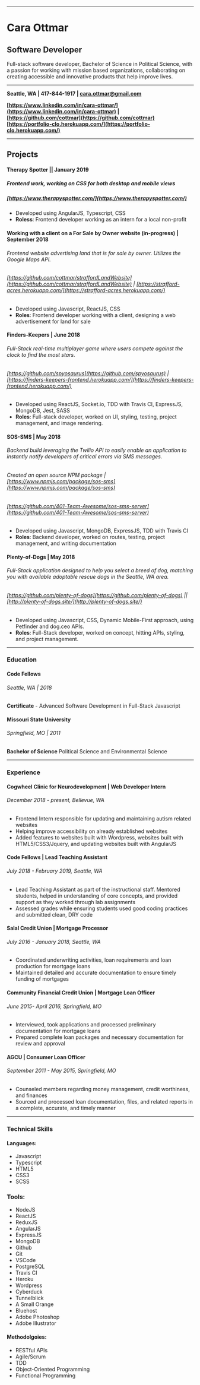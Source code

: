*** 

# Cara Ottmar
## Software Developer
Full-stack software developer, Bachelor of Science in Political Science, with a passion for working with mission based organizations, collaborating on creating accessible and innovative products that help improve lives.

***

**Seattle, WA | 417-844-1917 | cara.ottmar@gmail.com**

**[https://www.linkedin.com/in/cara-ottmar/](https://www.linkedin.com/in/cara-ottmar) | [https://github.com/cottmar](https://github.com/cottmar)
[https://portfolio-clo.herokuapp.com/](https://portfolio-clo.herokuapp.com/)**

***

## Projects

#### Therapy Spotter || January 2019 
##### Frontend work, working on CSS for both desktop and mobile views
##### [https://www.therapyspotter.com/](https://www.therapyspotter.com/)

* Developed using AngularJS, Typescript, CSS
* **Roless**: Frontend developer working as an intern for a local non-profit

#### Working with a client on a For Sale by Owner website (in-progress) | September 2018
###### Frontend website advertising land that is for sale by owner. Utilizes the Google Maps API.
###### [https://github.com/cottmar/straffordLandWebsite](https://github.com/cottmar/straffordLandWebsite) | [https://strafford-acres.herokuapp.com/](https://strafford-acres.herokuapp.com/)
* Developed using Javascript, ReactJS, CSS
* **Roles**: Frontend developer working with a client, designing a web advertisement for land for sale

#### Finders-Keepers | June 2018 
###### Full-Stack real-time multiplayer game where users compete against the clock to find the most stars. 
###### [https://github.com/spyosaurus](https://github.com/spyosaurus) | [https://finders-keepers-frontend.herokuapp.com/](https://finders-keepers-frontend.herokuapp.com/)
* Developed using ReactJS, Socket.io, TDD with Travis CI, ExpressJS, MongoDB, Jest, SASS
* **Roles**: Full-stack developer, worked on UI, styling, testing, project management, and image rendering. 

#### SOS-SMS | May 2018
###### Backend build leveraging the Twilio API to easily enable an application to instantly notify developers of critical errors via SMS messages. 
###### Created an open source NPM package | [https://www.npmjs.com/package/sos-sms](https://www.npmjs.com/package/sos-sms)
###### [https://github.com/401-Team-Awesome/sos-sms-server](https://github.com/401-Team-Awesome/sos-sms-server) 
* Developed using Javascript, MongoDB, ExpressJS, TDD with Travis CI
* **Roles**: Backend developer, worked on routes, testing, project management, and writing documentation 

#### Plenty-of-Dogs | May 2018
###### Full-Stack application designed to help you select a breed of dog, matching you with available adoptable rescue dogs in the Seattle, WA area. 
###### [https://github.com/plenty-of-dogs](https://github.com/plenty-of-dogs) || [http://plenty-of-dogs.site/](http://plenty-of-dogs.site/)
* Developed using Javascript, CSS, Dynamic Mobile-First approach, using Petfinder and dog.ceo APIs. 
* **Roles**: Full-Stack developer, worked on concept, hitting APIs, styling, and project management.

*** 

### Education

#### Code Fellows
###### Seattle, WA | 2018
**Certificate** - Advanced Software Development in Full-Stack Javascript

#### Missouri State University
###### Springfield, MO | 2011
**Bachelor of Science** Political Science and Environmental Science

***

### Experience
#### Cogwheel Clinic for Neurodevelopment | Web Developer Intern
###### December 2018 - present, Bellevue, WA
* Frontend Intern responsible for updating and maintaining autism related websites
* Helping improve accessibility on already established websites
* Added features to websites built with Wordpress, websites built with HTML5/CSS3/Jquery, and updating websites built with AngularJS


#### Code Fellows | Lead Teaching Assistant
###### July 2018 - February 2019, Seattle, WA
* Lead Teaching Assistant as part of the instructional staff. Mentored students, helped in understanding of core concepts, and provided support as they worked through lab assignments
* Assessed grades while ensuring students used good coding practices and submitted clean, DRY code

#### Salal Credit Union | Mortgage Processor
###### July  2016 - January 2018,  Seattle, WA
* Coordinated underwriting activities, loan requirements and loan production for mortgage loans
* Maintained detailed and accurate documentation to ensure timely funding of mortgages

#### Community Financial Credit Union | Mortgage Loan Officer
###### June 2015- April 2016, Springfield, MO
* Interviewed, took applications and processed preliminary documentation for mortgage loans
* Prepared complete loan packages and necessary documentation for review and approval 

#### AGCU | Consumer Loan Officer
###### September 2011 - May 2015,  Springfield, MO
* Counseled members regarding money management, credit worthiness, and finances
* Sourced  and processed loan documentation, files, and related reports in a complete, accurate, and timely manner

*** 

### Technical Skills

#### Languages:
* Javascript
* Typescript
* HTML5
* CSS3
* SCSS

### Tools:
* NodeJS
* ReactJS
* ReduxJS
* AngularJS
* ExpressJS
* MongoDB
* Github
* Git
* VSCode
* PostgreSQL
* Travis CI
* Heroku
* Wordpress
* Cyberduck
* Tunnelblick
* A Small Orange
* Bluehost
* Adobe Photoshop
* Adobe Illustrator

#### Methodolgoies:
* RESTful APIs
* Agile/Scrum
* TDD
* Object-Oriented Programming
* Functional Programming